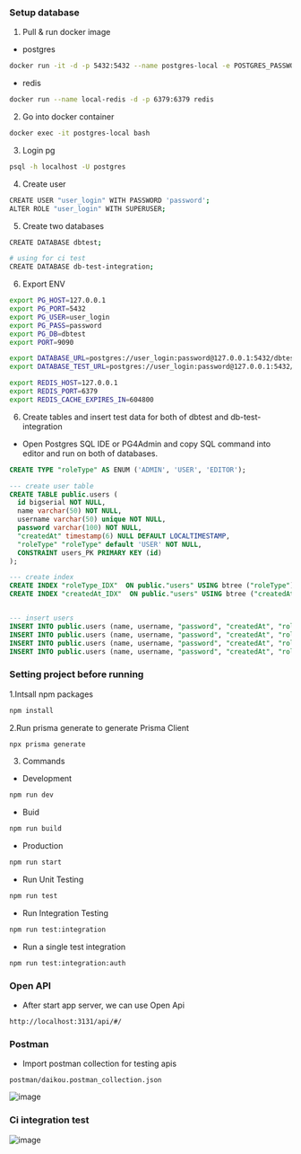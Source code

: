 ### Setup database

1. Pull & run docker image

- postgres

```bash
docker run -it -d -p 5432:5432 --name postgres-local -e POSTGRES_PASSWORD=password postgres
```

- redis

```bash
docker run --name local-redis -d -p 6379:6379 redis
```

2. Go into docker container

```bash
docker exec -it postgres-local bash
```

3. Login pg

```bash
psql -h localhost -U postgres
```

4. Create user

```bash
CREATE USER "user_login" WITH PASSWORD 'password';
ALTER ROLE "user_login" WITH SUPERUSER;
```

5. Create two databases

```bash
CREATE DATABASE dbtest;

# using for ci test
CREATE DATABASE db-test-integration;
```

6. Export ENV

```bash
export PG_HOST=127.0.0.1
export PG_PORT=5432
export PG_USER=user_login
export PG_PASS=password
export PG_DB=dbtest
export PORT=9090

export DATABASE_URL=postgres://user_login:password@127.0.0.1:5432/dbtest
export DATABASE_TEST_URL=postgres://user_login:password@127.0.0.1:5432/db-integration-test

export REDIS_HOST=127.0.0.1
export REDIS_PORT=6379
export REDIS_CACHE_EXPIRES_IN=604800
```

6. Create tables and insert test data for both of dbtest and db-test-integration
- Open Postgres SQL IDE or PG4Admin and copy SQL command into editor and run on both of databases.

```sql
CREATE TYPE "roleType" AS ENUM ('ADMIN', 'USER', 'EDITOR');

--- create user table
CREATE TABLE public.users (
  id bigserial NOT NULL,
  name varchar(50) NOT NULL,
  username varchar(50) unique NOT NULL,
  password varchar(100) NOT NULL,
  "createdAt" timestamp(6) NULL DEFAULT LOCALTIMESTAMP,
  "roleType" "roleType" default 'USER' NOT NULL,
  CONSTRAINT users_PK PRIMARY KEY (id)
);

--- create index
CREATE INDEX "roleType_IDX"  ON public."users" USING btree ("roleType");
CREATE INDEX "createdAt_IDX"  ON public."users" USING btree ("createdAt");


--- insert users
INSERT INTO public.users (name, username, "password", "createdAt", "roleType") VALUES('Administrator', 'admin', '$2a$10$MSlzbaal5/i3PMaGMDocjefbyQzdR58MWMyWA1JrFScgsmO4Fku62', '2021-10-31 08:20:35.159', 'ADMIN');
INSERT INTO public.users (name, username, "password", "createdAt", "roleType") VALUES('User','user', '$2a$10$MSlzbaal5/i3PMaGMDocjefbyQzdR58MWMyWA1JrFScgsmO4Fku62', '2021-10-31 08:20:35.159', 'USER');
INSERT INTO public.users (name, username, "password", "createdAt", "roleType") VALUES('Accountant','accountant', '$2a$10$MSlzbaal5/i3PMaGMDocjefbyQzdR58MWMyWA1JrFScgsmO4Fku62', '2021-10-31 08:20:35.159', 'USER');
INSERT INTO public.users (name, username, "password", "createdAt", "roleType") VALUES('DevOps','devops', '$2a$10$MSlzbaal5/i3PMaGMDocjefbyQzdR58MWMyWA1JrFScgsmO4Fku62', '2021-10-31 08:20:35.159', 'USER');
```

### Setting project before running

1.Intsall npm packages

```bash
npm install
```

2.Run prisma generate to generate Prisma Client

```bash
npx prisma generate
```
3. Commands

- Development

```bash
npm run dev
```

- Buid

```bash
npm run build
```

- Production

```bash
npm run start
```

- Run Unit Testing

```bash
npm run test
```

- Run Integration Testing

```bash
npm run test:integration
```

- Run a single test integration

```
npm run test:integration:auth
```
### Open API

- After start app server, we can use Open Api
```link
http://localhost:3131/api/#/
```
### Postman
- Import postman collection for testing apis
```postman
postman/daikou.postman_collection.json
```
![image](https://user-images.githubusercontent.com/12770929/140653784-8695a403-a9f8-4ebd-91d5-08c2819670ec.png)

### Ci integration test

![image](https://user-images.githubusercontent.com/12770929/140634141-68f34c12-6f25-4846-8c03-65629299266c.png)

